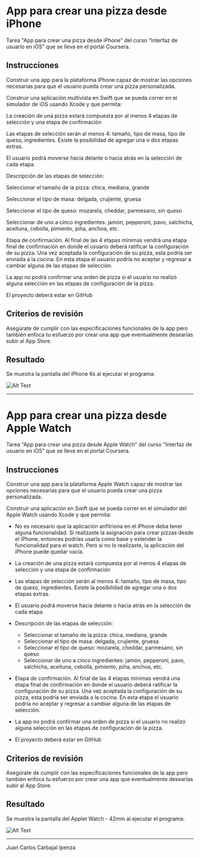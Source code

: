 # App para crear una pizza desde iPhone
Tarea "App para crear una pizza desde iPhone" del curso "Interfaz de usuario en iOS" que se lleva en el portal Coursera.
## Instrucciones
Construir una app para la plataforma iPhone capaz de mostrar las opciones necesarias para que el usuario pueda crear una pizza personalizada.

Construir una aplicación multivista en Swift que se pueda correr en el simulador de iOS usando Xcode y que permita:

La creación de una pizza estará compuesta por al menos 4 etapas de selección y una etapa de confirmación

Las etapas de selección serán al menos 4: tamaño, tipo de masa, tipo de queso, ingredientes. Existe la posibilidad de agregar una o dos etapas extras.

El usuario podrá moverse hacia delante o hacia atrás en la selección de cada etapa.

Descripción de las etapas de selección:

Seleccionar el tamaño de la pizza: chica, mediana, grande

Seleccionar el tipo de masa: delgada, crujiente, gruesa

Seleccionar el tipo de queso: mozarela, cheddar, parmesano, sin queso

Seleccionar de uno a cinco ingredientes: jamón, pepperoni, pavo, salchicha, aceituna, cebolla, pimiento, piña, anchoa, etc.

Etapa de confirmación. Al final de las 4 etapas mínimas vendrá una etapa final de confirmación en donde el usuario deberá ratificar la configuración de su pizza. Una vez aceptada la configuración de su pizza, esta podría ser enviada a la cocina. En esta etapa el usuario podría no aceptar y regresar a cambiar alguna de las etapas de selección.

La app no podrá confirmar una orden de pizza si el usuario no realizó alguna selección en las etapas de configuración de la pizza.

El proyecto deberá estar en GitHub

## Criterios de revisión
Asegúrate de cumplir con las especificaciones funcionales de la app pero también enfoca tu esfuerzo por crear una app que eventualmente desearías subir al App Store.
## Resultado
Se muestra la pantalla del iPhone 6s al ejecutar el programa:

![Alt Text](https://github.com/m0rb1u5/iOS_10_1/raw/master/out1.gif)

- - - -
# App para crear una pizza desde Apple Watch
Tarea "App para crear una pizza desde Apple Watch" del curso "Interfaz de usuario en iOS" que se lleva en el portal Coursera.
## Instrucciones
Construir una app para la plataforma Apple Watch capaz de mostrar las opciones necesarias para que el usuario pueda crear una pizza personalizada.

Construir una aplicación en Swift que se pueda correr en el simulador del Apple Watch usando Xcode y que permita:

* No es necesario que la aplicación anfitriona en el iPhone deba tener alguna funcionalidad. Si realizaste la asignación para crear pizzas desde el iPhone, entonces podrías usarla como base y extender la funcionalidad para el watch. Pero si no lo realizaste, la aplicación del iPhone puede quedar vacía.

* La creación de una pizza estará compuesta por al menos 4 etapas de selección y una etapa de confirmación

* Las etapas de selección serán al menos 4: tamaño, tipo de masa, tipo de queso, ingredientes. Existe la posibilidad de agregar una o dos etapas extras.

* El usuario podrá moverse hacia delante o hacia atrás en la selección de cada etapa.

* Descripción de las etapas de selección:
  * Seleccionar el tamaño de la pizza: chica, mediana, grande
  * Seleccionar el tipo de masa: delgada, crujiente, gruesa
  * Seleccionar el tipo de queso: mozarela, cheddar, parmesano, sin queso
  * Seleccionar de uno a cinco ingredientes: jamón, pepperoni, pavo, salchicha, aceituna, cebolla, pimiento, piña, anchoa, etc.
* Etapa de confirmación. Al final de las 4 etapas mínimas vendrá una etapa final de confirmación en donde el usuario deberá ratificar la configuración de su pizza. Una vez aceptada la configuración de su pizza, esta podría ser enviada a la cocina. En esta etapa el usuario podría no aceptar y regresar a cambiar alguna de las etapas de selección. 

* La app no podrá confirmar una orden de pizza si el usuario no realizó alguna selección en las etapas de configuración de la pizza.

* El proyecto deberá estar en GitHub

## Criterios de revisión
Asegúrate de cumplir con las especificaciones funcionales de la app pero también enfoca tu esfuerzo por crear una app que eventualmente desearías subir al App Store.
## Resultado
Se muestra la pantalla del Applet Watch - 42mm al ejecutar el programa:

![Alt Text](https://github.com/m0rb1u5/iOS_10_1/raw/master/out2.gif)

***
Juan Carlos Carbajal Ipenza
